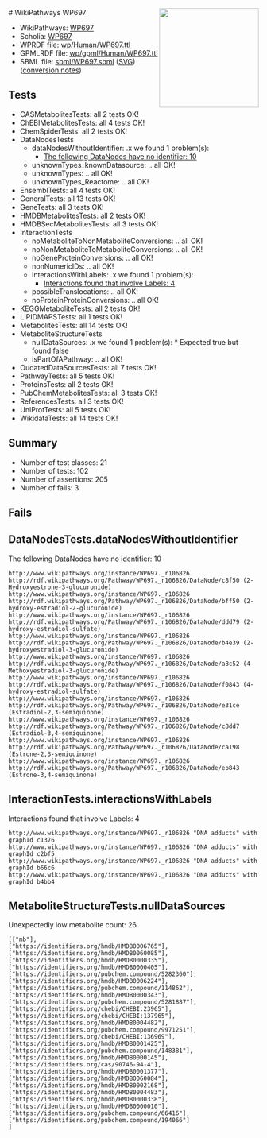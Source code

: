 <img style="float: right; width: 200px" src="../logo.png" />
# WikiPathways WP697

* WikiPathways: [WP697](https://identifiers.org/wikipathways:WP697)
* Scholia: [WP697](https://scholia.toolforge.org/wikipathways/WP697)
* WPRDF file: [wp/Human/WP697.ttl](../wp/Human/WP697.ttl)
* GPMLRDF file: [wp/gpml/Human/WP697.ttl](../wp/gpml/Human/WP697.ttl)
* SBML file: [sbml/WP697.sbml](../sbml/WP697.sbml) ([SVG](../sbml/WP697.svg)) ([conversion notes](../sbml/WP697.txt))

## Tests
* CASMetabolitesTests: all 2 tests OK!
* ChEBIMetabolitesTests: all 4 tests OK!
* ChemSpiderTests: all 2 tests OK!
* DataNodesTests
    * dataNodesWithoutIdentifier: .x we found 1 problem(s):
        * [The following DataNodes have no identifier: 10](#8792c490)
    * unknownTypes_knownDatasource: .. all OK!
    * unknownTypes: .. all OK!
    * unknownTypes_Reactome: .. all OK!
* EnsemblTests: all 4 tests OK!
* GeneralTests: all 13 tests OK!
* GeneTests: all 3 tests OK!
* HMDBMetabolitesTests: all 2 tests OK!
* HMDBSecMetabolitesTests: all 3 tests OK!
* InteractionTests
    * noMetaboliteToNonMetaboliteConversions: .. all OK!
    * noNonMetaboliteToMetaboliteConversions: .. all OK!
    * noGeneProteinConversions: .. all OK!
    * nonNumericIDs: .. all OK!
    * interactionsWithLabels: .x we found 1 problem(s):
        * [Interactions found that involve Labels: 4](#630d267b)
    * possibleTranslocations: .. all OK!
    * noProteinProteinConversions: .. all OK!
* KEGGMetaboliteTests: all 2 tests OK!
* LIPIDMAPSTests: all 1 tests OK!
* MetabolitesTests: all 14 tests OK!
* MetaboliteStructureTests
    * nullDataSources: .x we found 1 problem(s):
            * Expected true but found false
    * isPartOfAPathway: .. all OK!
* OudatedDataSourcesTests: all 7 tests OK!
* PathwayTests: all 5 tests OK!
* ProteinsTests: all 2 tests OK!
* PubChemMetabolitesTests: all 3 tests OK!
* ReferencesTests: all 3 tests OK!
* UniProtTests: all 5 tests OK!
* WikidataTests: all 14 tests OK!


## Summary

* Number of test classes: 21
* Number of tests: 102
* Number of assertions: 205
* Number of fails: 3

## Fails

<a name="8792c490" />

## DataNodesTests.dataNodesWithoutIdentifier

The following DataNodes have no identifier: 10
```
http://www.wikipathways.org/instance/WP697._r106826 http://rdf.wikipathways.org/Pathway/WP697._r106826/DataNode/c8f50 (2-Hydroxyestrone-3-glucuronide)
http://www.wikipathways.org/instance/WP697._r106826 http://rdf.wikipathways.org/Pathway/WP697._r106826/DataNode/bff50 (2-hydroxy-estradiol-2-glucuronide)
http://www.wikipathways.org/instance/WP697._r106826 http://rdf.wikipathways.org/Pathway/WP697._r106826/DataNode/ddd79 (2-hydroxy-estradiol-sulfate)
http://www.wikipathways.org/instance/WP697._r106826 http://rdf.wikipathways.org/Pathway/WP697._r106826/DataNode/b4e39 (2-hydroxyestradiol-3-glucuronide)
http://www.wikipathways.org/instance/WP697._r106826 http://rdf.wikipathways.org/Pathway/WP697._r106826/DataNode/a8c52 (4-Methoxyestradiol-3-glucuronide)
http://www.wikipathways.org/instance/WP697._r106826 http://rdf.wikipathways.org/Pathway/WP697._r106826/DataNode/f0843 (4-hydroxy-estradiol-sulfate)
http://www.wikipathways.org/instance/WP697._r106826 http://rdf.wikipathways.org/Pathway/WP697._r106826/DataNode/e31ce (Estradiol-2,3-semiquinone)
http://www.wikipathways.org/instance/WP697._r106826 http://rdf.wikipathways.org/Pathway/WP697._r106826/DataNode/c8dd7 (Estradiol-3,4-semiquinone)
http://www.wikipathways.org/instance/WP697._r106826 http://rdf.wikipathways.org/Pathway/WP697._r106826/DataNode/ca198 (Estrone-2,3-semiquinone)
http://www.wikipathways.org/instance/WP697._r106826 http://rdf.wikipathways.org/Pathway/WP697._r106826/DataNode/eb843 (Estrone-3,4-semiquinone)
```

<a name="630d267b" />

## InteractionTests.interactionsWithLabels

Interactions found that involve Labels: 4
```
http://www.wikipathways.org/instance/WP697._r106826 "DNA adducts" with graphId c1376
http://www.wikipathways.org/instance/WP697._r106826 "DNA adducts" with graphId c2bf5
http://www.wikipathways.org/instance/WP697._r106826 "DNA adducts" with graphId b66c6
http://www.wikipathways.org/instance/WP697._r106826 "DNA adducts" with graphId b4bb4
```

<a name="919041ae" />

## MetaboliteStructureTests.nullDataSources

Unexpectedly low metabolite count: 26
```
[["mb"],
["https://identifiers.org/hmdb/HMDB0006765"],
["https://identifiers.org/hmdb/HMDB0060085"],
["https://identifiers.org/hmdb/HMDB0000335"],
["https://identifiers.org/hmdb/HMDB0000405"],
["https://identifiers.org/pubchem.compound/5282360"],
["https://identifiers.org/hmdb/HMDB0006224"],
["https://identifiers.org/pubchem.compound/114862"],
["https://identifiers.org/hmdb/HMDB0000343"],
["https://identifiers.org/pubchem.compound/5281887"],
["https://identifiers.org/chebi/CHEBI:23965"],
["https://identifiers.org/chebi/CHEBI:137965"],
["https://identifiers.org/hmdb/HMDB0004482"],
["https://identifiers.org/pubchem.compound/9971251"],
["https://identifiers.org/chebi/CHEBI:136969"],
["https://identifiers.org/hmdb/HMDB0001425"],
["https://identifiers.org/pubchem.compound/148381"],
["https://identifiers.org/hmdb/HMDB0000145"],
["https://identifiers.org/cas/90746-94-4"],
["https://identifiers.org/hmdb/HMDB0001377"],
["https://identifiers.org/hmdb/HMDB0060084"],
["https://identifiers.org/hmdb/HMDB0002168"],
["https://identifiers.org/hmdb/HMDB0004483"],
["https://identifiers.org/hmdb/HMDB0000338"],
["https://identifiers.org/hmdb/HMDB0000010"],
["https://identifiers.org/pubchem.compound/66416"],
["https://identifiers.org/pubchem.compound/194066"]
]
```

